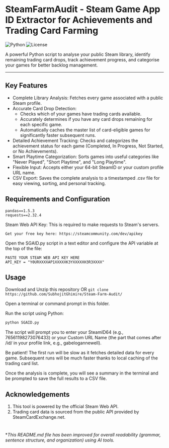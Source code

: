 # SteamFarmAudit - Steam Game App ID Extractor for Achievements and Trading Card Farming

![Python](https://img.shields.io/badge/Python-3.10-blue.svg)
![License](https://img.shields.io/badge/License-MIT-green.svg)

A powerful Python script to analyse your public Steam library, identify remaining trading card drops, track achievement progress, and categorise your games for better backlog management.

---

## Key Features
- Complete Library Analysis: Fetches every game associated with a public Steam profile.
- Accurate Card Drop Detection:
  - Checks which of your games have trading cards available.
  - Accurately determines if you have any card drops remaining for each specific game.
  - Automatically caches the master list of card-eligible games for significantly faster subsequent runs.
- Detailed Achievement Tracking: Checks and categorizes the achievement status for each game (Completed, In Progress, Not Started, or No Achievements).
- Smart Playtime Categorization: Sorts games into useful categories like "Never Played", "Short Playtime", and "Long Playtime".
- Flexible Input: Accepts either your 64-bit SteamID or your custom profile URL name.
- CSV Export: Saves the complete analysis to a timestamped .csv file for easy viewing, sorting, and personal tracking.

## Requirements and Configuration
```
pandas==1.5.3
requests==2.32.4
```

Steam Web API Key: This is required to make requests to Steam's servers.
```
Get your free key here: https://steamcommunity.com/dev/apikey
```

Open the SGAID.py script in a text editor and configure the API variable at the top of the file:
```
PASTE YOUR STEAM WEB API KEY HERE
API_KEY = "Y0URXXXXAP1XXXXXK3YXXXXXH3R3XXXX"
```

## Usage

Download and Unzip this repository OR ```git clone https://github.com/SubhojitGhimire/Steam-Farm-Audit/```

Open a terminal or command prompt in this folder.

Run the script using Python:
```bash
python SGAID.py
```

The script will prompt you to enter your SteamID64 (e.g., 76561198273076433) or your Custom URL Name (the part that comes after /id/ in your profile link, e.g., gabelogannewell).

Be patient! The first run will be slow as it fetches detailed data for every game. Subsequent runs will be much faster thanks to local caching of the trading card list.

Once the analysis is complete, you will see a summary in the terminal and be prompted to save the full results to a CSV file.

## Acknowledgements
1. This tool is powered by the official Steam Web API.
2. Trading card data is sourced from the public API provided by SteamCardExchange.net.

<h1></h1>

**This README.md file has been improved for overall readability (grammar, sentence structure, and organization) using AI tools.*